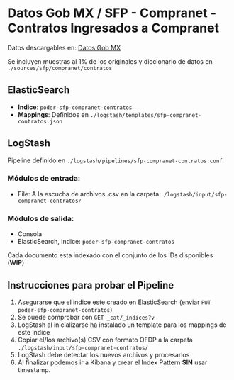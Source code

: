 # Datos Gob MX / SFP - Compranet - Contratos Ingresados a Compranet

Datos descargables en: [Datos Gob MX](https://datos.gob.mx/busca/dataset?q=Contratos+ingresados+a+CompraNet+201&organization=sfp&sort=title_string+desc)

Se incluyen muestras al 1% de los originales y diccionario de datos en `./sources/sfp/compranet/contratos`

## ElasticSearch

- **Indice**: `poder-sfp-compranet-contratos`
- **Mappings**: Definidos en `./logstash/templates/sfp-compranet-contratos.json`

## LogStash

Pipeline definido en `./logstash/pipelines/sfp-compranet-contratos.conf`

### Módulos de entrada:
- File: A la escucha de archivos .csv en la carpeta `./logstash/input/sfp-compranet-contratos/`

### Módulos de salida:
- Consola
- ElasticSearch, indice: `poder-sfp-compranet-contratos`

Cada documento esta indexado con el conjunto de los IDs disponibles (**WIP**)

## Instrucciones para probar el Pipeline
1. Asegurarse que el indice este creado en ElasticSearch (enviar `PUT poder-sfp-compranet-contratos`)
  1. Se puede comprobar con `GET _cat/_indices?v`
  1. LogStash al inicializarse ha instalado un template para los mappings de este indice
1. Copiar el/los archivo(s) CSV con formato OFDP a la carpeta `./logstash/input/sfp-compranet-contratos/`
1. LogStash debe detectar los nuevos archivos y procesarlos
1. Al finalizar podemos ir a Kibana y crear el Index Pattern **SIN** usar timestamp.
